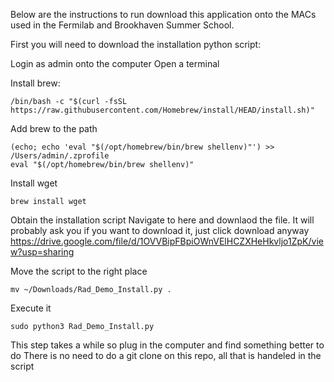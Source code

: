 Below are the instructions to run download this application onto the MACs used in the Fermilab and Brookhaven Summer School.

First you will need to download the installation python script:

Login as admin onto the computer
Open a terminal

Install brew:
```
/bin/bash -c "$(curl -fsSL https://raw.githubusercontent.com/Homebrew/install/HEAD/install.sh)"
```

Add brew to the path
```
(echo; echo 'eval "$(/opt/homebrew/bin/brew shellenv)"') >> /Users/admin/.zprofile
eval "$(/opt/homebrew/bin/brew shellenv)"
```

Install wget
```
brew install wget
```

Obtain the installation script
Navigate to here and downlaod the file. It will probably ask you if you want to download it, just click download anyway
https://drive.google.com/file/d/1OVVBipFBpiOWnVElHCZXHeHkvljo1ZpK/view?usp=sharing

Move the script to the right place
```
mv ~/Downloads/Rad_Demo_Install.py .
```

Execute it
```
sudo python3 Rad_Demo_Install.py
```
This step takes a while so plug in the computer and find something better to do
There is no need to do a git clone on this repo, all that is handeled in the script
